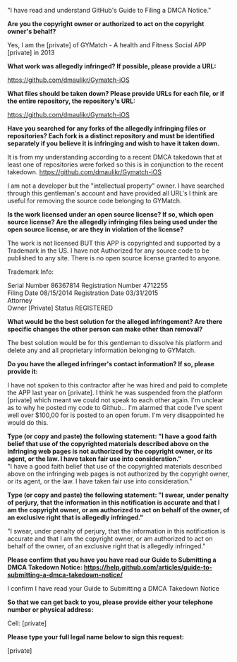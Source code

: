 "I have read and understand GitHub's Guide to Filing a DMCA Notice."

**Are you the copyright owner or authorized to act on the copyright owner's behalf?**  

Yes, I am the [private] of GYMatch - A health and Fitness Social APP [private] in 2013

**What work was allegedly infringed? If possible, please provide a URL:**  

https://github.com/dmaulikr/Gymatch-iOS

**What files should be taken down? Please provide URLs for each file, or if the entire repository, the repository's URL:**  

https://github.com/dmaulikr/Gymatch-iOS

**Have you searched for any forks of the allegedly infringing files or repositories? Each fork is a distinct repository and must be identified separately if you believe it is infringing and wish to have it taken down.**  

It is from my understanding according to a recent DMCA takedown that at least one of repositories were forked so this is in conjunction to the recent takedown. https://github.com/dmaulikr/Gymatch-iOS

I am not a developer but the "intellectual property" owner. I have searched through this gentleman's account and have provided all URL's I think are useful for removing the source code belonging to GYMatch.

**Is the work licensed under an open source license? If so, which open source license? Are the allegedly infringing files being used under the open source license, or are they in violation of the license?**  

The work is not licensed BUT this APP is copyrighted and supported by a Trademark in the US. I have not Authorized for any source code to be published to any site. There is no open source license granted to anyone.

Trademark Info:  

Serial Number	86367814	Registration Number	4712255  
Filing Date	08/15/2014	Registration Date	03/31/2015  
Attorney  
Owner	[Private] Status	REGISTERED  

**What would be the best solution for the alleged infringement? Are there specific changes the other person can make other than removal?**  

The best solution would be for this gentleman to dissolve his platform and delete any and all proprietary information belonging to GYMatch.

**Do you have the alleged infringer's contact information? If so, please provide it:**  

I have not spoken to this contractor after he was hired and paid to complete the APP last year on [private]. I think he was suspended from the platform [private] which meant we could not speak to each other again. I'm unclear as to why he posted my code to Github... I'm alarmed that code I've spent well over $100,00 for is posted to an open forum. I'm very disappointed he would do this.

**Type (or copy and paste) the following statement: "I have a good faith belief that use of the copyrighted materials described above on the infringing web pages is not authorized by the copyright owner, or its agent, or the law. I have taken fair use into consideration."**  
"I have a good faith belief that use of the copyrighted materials described above on the infringing web pages is not authorized by the copyright owner, or its agent, or the law. I have taken fair use into consideration."

**Type (or copy and paste) the following statement: "I swear, under penalty of perjury, that the information in this notification is accurate and that I am the copyright owner, or am authorized to act on behalf of the owner, of an exclusive right that is allegedly infringed."**  

"I swear, under penalty of perjury, that the information in this notification is accurate and that I am the copyright owner, or am authorized to act on behalf of the owner, of an exclusive right that is allegedly infringed."

**Please confirm that you have you have read our Guide to Submitting a DMCA Takedown Notice: https://help.github.com/articles/guide-to-submitting-a-dmca-takedown-notice/**  

I confirm I have read your Guide to Submitting a DMCA Takedown Notice

**So that we can get back to you, please provide either your telephone number or physical address:**  

Cell: [private]  

**Please type your full legal name below to sign this request:**  

[private]  
